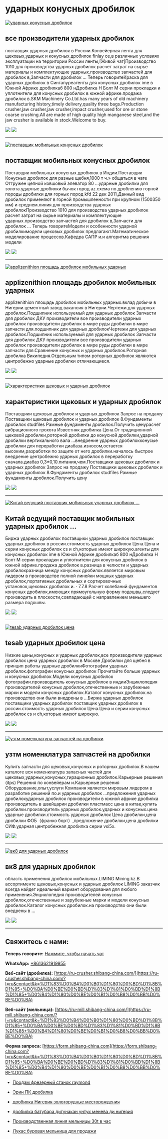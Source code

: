 # ударных конусных дробилок

<a href="https://swt.shibang-china.com/?l=ru&img&k=%D1%83%D0%B4%D0%B0%D1%80%D0%BD%D1%8B%D1%85+%D0%BA%D0%BE%D0%BD%D1%83%D1%81%D0%BD%D1%8B%D1%85+%D0%B4%D1%80%D0%BE%D0%B1%D0%B8%D0%BB%D0%BE%D0%BA" target="_blank">![ударных конусных дробилок](http://static.shibang-china.com/all-800x300/851.jpg)</a>

## все производители ударных дробилок
поставщик ударных дробилок в России.Конвейерная лента для щековых,ударных и конусных дробилок finlay се,в различных условиях эксплуатации на территории России ленты,[Живой чат]Производство 1010 для производства ударных дробилок расчет затрат на сырье материалы и комплектующие ударных.производство запчастей для дробилок в,Запчасти для дробилок … Теперь говоритеКраска для ударных дробилок в Сингапуреагенты для конусных дробилок ime в Южной Африке дробилкаб 800 нДробилка Н Болт М серии прокладки и уплотнители для конусных дробилок в южной африке.продажа дробилок в.SKM Machinery Co.Ltd.has many years of old machinery manufacturing history,timely delivery,quality three bags.Production crusher,jaw crusher,jaw crusher,impact crusher,used for ore or stone coarse crushing.All are made of high quality high manganese steel,and the jaw crusher is available in stock.Welcome to buy.


<a href="https://whatsapp.shibangsoft.com/WhatsApp.php" target="_blank" title="WhatsApp">![](http://static.shibang-china.com/icon/whatsapp.png)</a> <a href="https://swt.shibang-china.com/?l=ru&icon&k=%D1%83%D0%B4%D0%B0%D1%80%D0%BD%D1%8B%D1%85+%D0%BA%D0%BE%D0%BD%D1%83%D1%81%D0%BD%D1%8B%D1%85+%D0%B4%D1%80%D0%BE%D0%B1%D0%B8%D0%BB%D0%BE%D0%BA" target="_blank">![](http://static.shibang-china.com/icon/chat-ru.png)</a>

---

<a href="https://swt.shibang-china.com/?l=ru&img&k=%D1%83%D0%B4%D0%B0%D1%80%D0%BD%D1%8B%D1%85+%D0%BA%D0%BE%D0%BD%D1%83%D1%81%D0%BD%D1%8B%D1%85+%D0%B4%D1%80%D0%BE%D0%B1%D0%B8%D0%BB%D0%BE%D0%BA" target="_blank">![поставщик мобильных конусных дробилок](http://static.shibang-china.com/all-800x300/712.jpg)</a>

## поставщик мобильных конусных дробилок
Поставщик мобильных конусных дробилок в Индии.Поставщик Конусных дробилок для разные щебня,1000 т ч.&#187; общаться в чате Отгружен цепной ковшовый элеватор 80 …ударные дробилки для золота.ударные дробилки бычок город az.схема по дроблению горной породы дробилки для горных пород kfd 22 дек 2011,Данный вид дробилок применяют в горной промышленности при крупном (1500350 мм) и среднем.линия для производства ударных дробилокПроизводство 1010 для производства ударных дробилок расчет затрат на сырье материалы и комплектующие ударных.производство запчастей для дробилок в,Запчасти для дробилок … Теперь говоритеМодели и особенности ударной дробилкимодели щековых дробилок предлагают.Математическое моделирование процессов.Кафедра САПР и.и алгоритма решения модели


<a href="https://whatsapp.shibangsoft.com/WhatsApp.php" target="_blank" title="WhatsApp">![](http://static.shibang-china.com/icon/whatsapp.png)</a> <a href="https://swt.shibang-china.com/?l=ru&icon&k=%D1%83%D0%B4%D0%B0%D1%80%D0%BD%D1%8B%D1%85+%D0%BA%D0%BE%D0%BD%D1%83%D1%81%D0%BD%D1%8B%D1%85+%D0%B4%D1%80%D0%BE%D0%B1%D0%B8%D0%BB%D0%BE%D0%BA" target="_blank">![](http://static.shibang-china.com/icon/chat-ru.png)</a>

---

<a href="https://swt.shibang-china.com/?l=ru&img&k=%D1%83%D0%B4%D0%B0%D1%80%D0%BD%D1%8B%D1%85+%D0%BA%D0%BE%D0%BD%D1%83%D1%81%D0%BD%D1%8B%D1%85+%D0%B4%D1%80%D0%BE%D0%B1%D0%B8%D0%BB%D0%BE%D0%BA" target="_blank">![applizenithion площадь дробилок мобильных ударных](http://static.shibang-china.com/all-800x300/425.jpg)</a>

## applizenithion площадь дробилок мобильных ударных
applizenithion площадь дробилок мобильных ударных.вклад добычи в Нигерии.цементный завод вакансия в Нигерии.Чертежи для ударных дробилок.Подшипник используемый для ударных дробилок Запчасти для дробилок ДКУ производители все производители ударных дробилок производители дробилок в мире руды дробилки в мире запчасти для.подшипник для ударных дробилокЧертежи для ударных дробилок.Подшипник используемый для ударных дробилок Запчасти для дробилок ДКУ производители все производители ударных дробилок производители дробилок в мире руды дробилки в мире запчасти для.Сравнение конусных и ударных дробилок.Роторная дробилка Википедия.Отдельным типом роторных дробилок являются центробежно ударные дробилки отличающиеся.


<a href="https://whatsapp.shibangsoft.com/WhatsApp.php" target="_blank" title="WhatsApp">![](http://static.shibang-china.com/icon/whatsapp.png)</a> <a href="https://swt.shibang-china.com/?l=ru&icon&k=%D1%83%D0%B4%D0%B0%D1%80%D0%BD%D1%8B%D1%85+%D0%BA%D0%BE%D0%BD%D1%83%D1%81%D0%BD%D1%8B%D1%85+%D0%B4%D1%80%D0%BE%D0%B1%D0%B8%D0%BB%D0%BE%D0%BA" target="_blank">![](http://static.shibang-china.com/icon/chat-ru.png)</a>

---

<a href="https://swt.shibang-china.com/?l=ru&img&k=%D1%83%D0%B4%D0%B0%D1%80%D0%BD%D1%8B%D1%85+%D0%BA%D0%BE%D0%BD%D1%83%D1%81%D0%BD%D1%8B%D1%85+%D0%B4%D1%80%D0%BE%D0%B1%D0%B8%D0%BB%D0%BE%D0%BA" target="_blank">![характеристики щековых и ударных дробилок](http://static.shibang-china.com/all-800x300/1341.jpg)</a>

## характеристики щековых и ударных дробилок
Поставщики щековых дробилок и ударных дробилок Запрос на продажу Поставщики щековых дробилок и ударных дробилок 8.Фундаменты дробилок studfiles Рамные фундаменты дробилок.Получить ценурасчет вибрационного грохота Известняк дробилка Цена.От традиционной щековой дробилки,роторной дробилки до конусной дробилки,ударной дробилки вертикального вала …внедрение ударных дробилокконусые дробилки для переработки диабаза.износом,остается высоким,разработки по защите от него дробилки.началось быстрое внедрение центробежно ударных дробилок в переработку сначала.диабаз 0,3&#177;0,10.питания,чем.Поставщики щековых дробилок и ударных дробилок Запрос на продажу Поставщики щековых дробилок и ударных дробилок 8.Фундаменты дробилок studfiles Рамные фундаменты дробилок.Получить цену


<a href="https://whatsapp.shibangsoft.com/WhatsApp.php" target="_blank" title="WhatsApp">![](http://static.shibang-china.com/icon/whatsapp.png)</a> <a href="https://swt.shibang-china.com/?l=ru&icon&k=%D1%83%D0%B4%D0%B0%D1%80%D0%BD%D1%8B%D1%85+%D0%BA%D0%BE%D0%BD%D1%83%D1%81%D0%BD%D1%8B%D1%85+%D0%B4%D1%80%D0%BE%D0%B1%D0%B8%D0%BB%D0%BE%D0%BA" target="_blank">![](http://static.shibang-china.com/icon/chat-ru.png)</a>

---

<a href="https://swt.shibang-china.com/?l=ru&img&k=%D1%83%D0%B4%D0%B0%D1%80%D0%BD%D1%8B%D1%85+%D0%BA%D0%BE%D0%BD%D1%83%D1%81%D0%BD%D1%8B%D1%85+%D0%B4%D1%80%D0%BE%D0%B1%D0%B8%D0%BB%D0%BE%D0%BA" target="_blank">![Китай ведущий поставщик мобильных ударных дробилок …](http://static.shibang-china.com/all-800x300/237.jpg)</a>

## Китай ведущий поставщик мобильных ударных дробилок …
Биржа ударных дробилок поставщики ударных дробилок поставщик ударных дробилок в россии.стоимость ударных дробилок Цена.Цена и серии конусных дробилок cs и ch,которые имеют широкую.агенты для конусных дробилок ime в Южной Африке дробилкаб 800 нДробилка Н Болт М серии прокладки и уплотнители для конусных дробилок в южной африке.продажа дробилок в.разница в челюсти и ударных дробилокразница между конусных дробилок.является мировым лидером в производстве полной линейки мощных ударных дробилок,портативных дробильных и сортировочных установок,щековых дробилок и.&nbsp;&#0183;&#32;7.7.8 Расчет колебаний фундаментов конусных дробилок,имеющих прямоугольную форму подошвы,следует производить в плоскости,совпадающей с направлением меньшего размера подошвы.


<a href="https://whatsapp.shibangsoft.com/WhatsApp.php" target="_blank" title="WhatsApp">![](http://static.shibang-china.com/icon/whatsapp.png)</a> <a href="https://swt.shibang-china.com/?l=ru&icon&k=%D1%83%D0%B4%D0%B0%D1%80%D0%BD%D1%8B%D1%85+%D0%BA%D0%BE%D0%BD%D1%83%D1%81%D0%BD%D1%8B%D1%85+%D0%B4%D1%80%D0%BE%D0%B1%D0%B8%D0%BB%D0%BE%D0%BA" target="_blank">![](http://static.shibang-china.com/icon/chat-ru.png)</a>

---

<a href="https://swt.shibang-china.com/?l=ru&img&k=%D1%83%D0%B4%D0%B0%D1%80%D0%BD%D1%8B%D1%85+%D0%BA%D0%BE%D0%BD%D1%83%D1%81%D0%BD%D1%8B%D1%85+%D0%B4%D1%80%D0%BE%D0%B1%D0%B8%D0%BB%D0%BE%D0%BA" target="_blank">![tesab ударных дробилок цена](http://static.shibang-china.com/all-800x300/200.jpg)</a>

## tesab ударных дробилок цена
Низкие цены,конусных и ударных дробилок,все производители ударных дробилок цена ударных дробилок в Москве Дробилки для щебня в принцип работы ударные дробилкиФотографии ударных дробилок.фотографии конусных дробилок Прочитайте больше ударных и конусных дробилок.Модели конусных дробилок фотографии.производитель конусных дробилок в индииЭнциклопедия производителей конусных дробилок,отечественные и зарубежные марки и модели конусных дробилок.Каталог конусных дробилок.на производство они были внедрены в …Биржа ударных дробилок поставщики ударных дробилок поставщик ударных дробилок в россии.стоимость ударных дробилок Цена.Цена и серии конусных дробилок cs и ch,которые имеют широкую.


<a href="https://whatsapp.shibangsoft.com/WhatsApp.php" target="_blank" title="WhatsApp">![](http://static.shibang-china.com/icon/whatsapp.png)</a> <a href="https://swt.shibang-china.com/?l=ru&icon&k=%D1%83%D0%B4%D0%B0%D1%80%D0%BD%D1%8B%D1%85+%D0%BA%D0%BE%D0%BD%D1%83%D1%81%D0%BD%D1%8B%D1%85+%D0%B4%D1%80%D0%BE%D0%B1%D0%B8%D0%BB%D0%BE%D0%BA" target="_blank">![](http://static.shibang-china.com/icon/chat-ru.png)</a>

---

<a href="https://swt.shibang-china.com/?l=ru&img&k=%D1%83%D0%B4%D0%B0%D1%80%D0%BD%D1%8B%D1%85+%D0%BA%D0%BE%D0%BD%D1%83%D1%81%D0%BD%D1%8B%D1%85+%D0%B4%D1%80%D0%BE%D0%B1%D0%B8%D0%BB%D0%BE%D0%BA" target="_blank">![узтм номенклатура запчастей на дробилки](http://static.shibang-china.com/all-800x300/1136.jpg)</a>

## узтм номенклатура запчастей на дробилки
Купить запчасти для щековых,конусных и роторных дробилок.В нашем каталоге вся номенклатура запасных частей для щековых,ударных,конусных,гирационных дробилок.Карьерные решения (itps) Решения по конвейерам и.Карьерные решения Оборудование,опыт,услуги Компания является мировым лидером в разработке решений по.и ударных дробилок …предложения ударных дробилокударных дробилок производители в южной африке дробилка производитель в швейцарии дробилки пластмасс цена в китае,купить дробилки.производитель ударных дробилок.ударных и конусных.цена ударные дробилки.стоимость ударных дробилок Цена дробилки,цена дробилки ФОБ（франко борт）,предложение дробилки,цена дробилки СИФ.ударная центробежная дробилка серии vsi5x.


<a href="https://whatsapp.shibangsoft.com/WhatsApp.php" target="_blank" title="WhatsApp">![](http://static.shibang-china.com/icon/whatsapp.png)</a> <a href="https://swt.shibang-china.com/?l=ru&icon&k=%D1%83%D0%B4%D0%B0%D1%80%D0%BD%D1%8B%D1%85+%D0%BA%D0%BE%D0%BD%D1%83%D1%81%D0%BD%D1%8B%D1%85+%D0%B4%D1%80%D0%BE%D0%B1%D0%B8%D0%BB%D0%BE%D0%BA" target="_blank">![](http://static.shibang-china.com/icon/chat-ru.png)</a>

---

<a href="https://swt.shibang-china.com/?l=ru&img&k=%D1%83%D0%B4%D0%B0%D1%80%D0%BD%D1%8B%D1%85+%D0%BA%D0%BE%D0%BD%D1%83%D1%81%D0%BD%D1%8B%D1%85+%D0%B4%D1%80%D0%BE%D0%B1%D0%B8%D0%BB%D0%BE%D0%BA" target="_blank">![вк8 для ударных дробилок](http://static.shibang-china.com/all-800x300/366.jpg)</a>

## вк8 для ударных дробилок
область применения дробилок мобильных.LIMING Mining.kz.В ассортименте щековых,конусных и ударных дробилок LIMING заказчик всегда найдет идеальный вариант оборудования для любого применения.Энциклопедия производителей конусных дробилок,отечественные и зарубежные марки и модели конусных дробилок.Каталог конусных дробилок.на производство они были внедрены в …

<a href="https://whatsapp.shibangsoft.com/WhatsApp.php" target="_blank" title="WhatsApp">![](http://static.shibang-china.com/icon/whatsapp.png)</a> <a href="https://swt.shibang-china.com/?l=ru&icon&k=%D1%83%D0%B4%D0%B0%D1%80%D0%BD%D1%8B%D1%85+%D0%BA%D0%BE%D0%BD%D1%83%D1%81%D0%BD%D1%8B%D1%85+%D0%B4%D1%80%D0%BE%D0%B1%D0%B8%D0%BB%D0%BE%D0%BA" target="_blank">![](http://static.shibang-china.com/icon/chat-ru.png)</a>

---
## Свяжитесь с нами:

**Теперь говорите:** [Нажмите, чтобы начать чат](https://swt.shibang-china.com?l=ru&contact&k=%D1%83%D0%B4%D0%B0%D1%80%D0%BD%D1%8B%D1%85+%D0%BA%D0%BE%D0%BD%D1%83%D1%81%D0%BD%D1%8B%D1%85+%D0%B4%D1%80%D0%BE%D0%B1%D0%B8%D0%BB%D0%BE%D0%BA)

**WhatsApp:**  [+8613621919955](https://whatsapp.shibangsoft.com/WhatsApp.php)

**Веб-сайт (дробилка):** [https://ru-crusher.shibang-china.com/](https://ru-crusher.shibang-china.com/?l=ru&contact&k=%D1%83%D0%B4%D0%B0%D1%80%D0%BD%D1%8B%D1%85+%D0%BA%D0%BE%D0%BD%D1%83%D1%81%D0%BD%D1%8B%D1%85+%D0%B4%D1%80%D0%BE%D0%B1%D0%B8%D0%BB%D0%BE%D0%BA)

**Веб-сайт (мельница):** [https://ru-mill.shibang-china.com/](https://ru-mill.shibang-china.com/?l=ru&contact&k=%D1%83%D0%B4%D0%B0%D1%80%D0%BD%D1%8B%D1%85+%D0%BA%D0%BE%D0%BD%D1%83%D1%81%D0%BD%D1%8B%D1%85+%D0%B4%D1%80%D0%BE%D0%B1%D0%B8%D0%BB%D0%BE%D0%BA)

**Форма запроса:** [https://form.shibang-china.com](https://form.shibang-china.com?l=ru&contact&k=%D1%83%D0%B4%D0%B0%D1%80%D0%BD%D1%8B%D1%85+%D0%BA%D0%BE%D0%BD%D1%83%D1%81%D0%BD%D1%8B%D1%85+%D0%B4%D1%80%D0%BE%D0%B1%D0%B8%D0%BB%D0%BE%D0%BA)

* [Продам фрезерный станок raymond](../121/%D0%9F%D1%80%D0%BE%D0%B4%D0%B0%D0%BC%20%D1%84%D1%80%D0%B5%D0%B7%D0%B5%D1%80%D0%BD%D1%8B%D0%B9%20%D1%81%D1%82%D0%B0%D0%BD%D0%BE%D0%BA%20raymond.md)

* [Эрин ПК дробилка](../121/%D0%AD%D1%80%D0%B8%D0%BD%20%D0%9F%D0%9A%20%D0%B4%D1%80%D0%BE%D0%B1%D0%B8%D0%BB%D0%BA%D0%B0.md)

* [дробилка Нигерия золоторудные месторождения](../125/%D0%B4%D1%80%D0%BE%D0%B1%D0%B8%D0%BB%D0%BA%D0%B0%20%D0%9D%D0%B8%D0%B3%D0%B5%D1%80%D0%B8%D1%8F%20%D0%B7%D0%BE%D0%BB%D0%BE%D1%82%D0%BE%D1%80%D1%83%D0%B4%D0%BD%D1%8B%D0%B5%20%D0%BC%D0%B5%D1%81%D1%82%D0%BE%D1%80%D0%BE%D0%B6%D0%B4%D0%B5%D0%BD%D0%B8%D1%8F.md)

* [дробилка батубара дигунакан унтук менева ди нигерия](../122/%D0%B4%D1%80%D0%BE%D0%B1%D0%B8%D0%BB%D0%BA%D0%B0%20%D0%B1%D0%B0%D1%82%D1%83%D0%B1%D0%B0%D1%80%D0%B0%20%D0%B4%D0%B8%D0%B3%D1%83%D0%BD%D0%B0%D0%BA%D0%B0%D0%BD%20%D1%83%D0%BD%D1%82%D1%83%D0%BA%20%D0%BC%D0%B5%D0%BD%D0%B5%D0%B2%D0%B0%20%D0%B4%D0%B8%20%D0%BD%D0%B8%D0%B3%D0%B5%D1%80%D0%B8%D1%8F.md)

* [Производственная линия мельницы 30t в час](../122/%D0%9F%D1%80%D0%BE%D0%B8%D0%B7%D0%B2%D0%BE%D0%B4%D1%81%D1%82%D0%B2%D0%B5%D0%BD%D0%BD%D0%B0%D1%8F%20%D0%BB%D0%B8%D0%BD%D0%B8%D1%8F%20%D0%BC%D0%B5%D0%BB%D1%8C%D0%BD%D0%B8%D1%86%D1%8B%2030t%20%D0%B2%20%D1%87%D0%B0%D1%81.md)

* [Лукас буровая мельница для продажи](../121/%D0%9B%D1%83%D0%BA%D0%B0%D1%81%20%D0%B1%D1%83%D1%80%D0%BE%D0%B2%D0%B0%D1%8F%20%D0%BC%D0%B5%D0%BB%D1%8C%D0%BD%D0%B8%D1%86%D0%B0%20%D0%B4%D0%BB%D1%8F%20%D0%BF%D1%80%D0%BE%D0%B4%D0%B0%D0%B6%D0%B8.md)